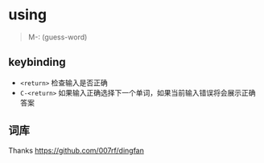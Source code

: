 # using

> M-: (guess-word)

## keybinding

* `<return>` 检查输入是否正确
* `C-<return>` 如果输入正确选择下一个单词，如果当前输入错误将会展示正确答案


## 词库

Thanks https://github.com/007rf/dingfan
